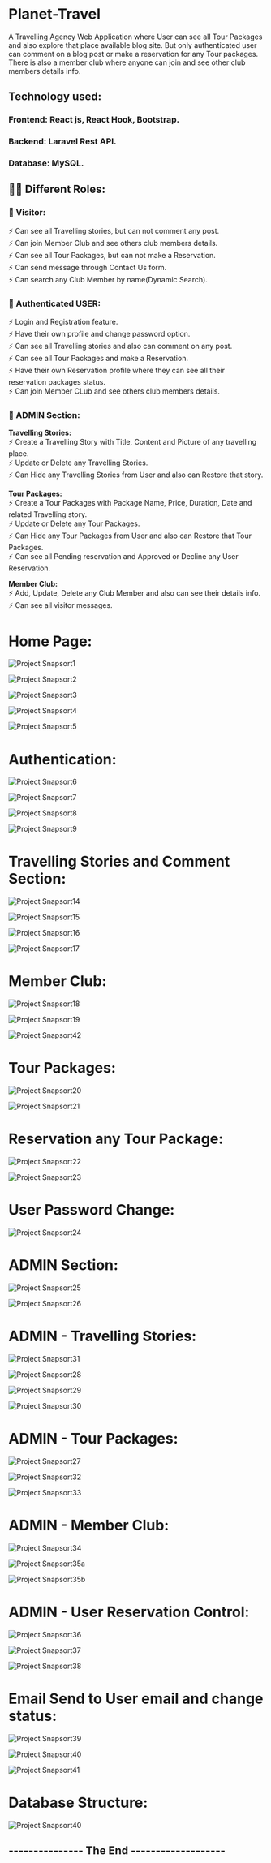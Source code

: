 # Planet-Travel
A Travelling Agency Web Application where User can see all Tour Packages and also explore that place available blog site. But only authenticated user can comment on a blog post or make a reservation for any Tour packages. There is also a member club where anyone can join and see other club members details info.

## Technology used: 
  ### Frontend: React js, React Hook, Bootstrap.
  ### Backend: Laravel Rest API.
  ### Database: MySQL.
  
##
## 👨‍💻 Different Roles:
### 🌱 Visitor:
   ⚡ Can see all Travelling stories, but can not comment any post. <br/>
   ⚡ Can join Member Club and see others club members details. <br/>
   ⚡ Can see all Tour Packages, but can not make a Reservation. <br/>
   ⚡ Can send message through Contact Us form. <br/>
   ⚡ Can search any Club Member by name(Dynamic Search). <br/>
 
 ### 🌱 Authenticated USER:
   ⚡ Login and Registration feature. <br/>
   ⚡ Have their own profile and change password option. <br/>
   ⚡ Can see all Travelling stories and also can comment on any post. <br/>
   ⚡ Can see all Tour Packages and make a Reservation. <br/>
   ⚡ Have their own Reservation profile where they can see all their reservation packages status. <br/>
   ⚡ Can join Member CLub and see others club members details. <br/>
   
 ### 🌱 ADMIN Section:
   **Travelling Stories:** <br/>
   ⚡ Create a Travelling Story with Title, Content and Picture of any travelling place. <br/>
   ⚡ Update or Delete any Travelling Stories. <br/>
   ⚡ Can Hide any Travelling Stories from User and also can Restore that story. <br/>
   
   **Tour Packages:** <br/>
   ⚡ Create a Tour Packages with Package Name, Price, Duration, Date and related Travelling story. <br/>
   ⚡ Update or Delete any Tour Packages. <br/>
   ⚡ Can Hide any Tour Packages from User and also can Restore that Tour Packages. <br/>
   ⚡ Can see all Pending reservation and Approved or Decline any User Reservation. <br/>
   
   **Member Club:** <br/>
   ⚡ Add, Update, Delete any Club Member and also can see their details info. <br/>
   ⚡ Can see all visitor messages. <br/>
   

##
# Home Page:
![Project Snapsort1](https://github.com/foysal-mahmud/Planet-Travel/blob/main/ProjectImages/1.png) 

![Project Snapsort2](https://github.com/foysal-mahmud/Planet-Travel/blob/main/ProjectImages/2.png) 

![Project Snapsort3](https://github.com/foysal-mahmud/Planet-Travel/blob/main/ProjectImages/3.png) 

![Project Snapsort4](https://github.com/foysal-mahmud/Planet-Travel/blob/main/ProjectImages/4.png) 

![Project Snapsort5](https://github.com/foysal-mahmud/Planet-Travel/blob/main/ProjectImages/5.png) 



##
# Authentication:
![Project Snapsort6](https://github.com/foysal-mahmud/Planet-Travel/blob/main/ProjectImages/6.png) 

![Project Snapsort7](https://github.com/foysal-mahmud/Planet-Travel/blob/main/ProjectImages/7.png) 

![Project Snapsort8](https://github.com/foysal-mahmud/Planet-Travel/blob/main/ProjectImages/8.png) 

![Project Snapsort9](https://github.com/foysal-mahmud/Planet-Travel/blob/main/ProjectImages/9.png) 


##
# Travelling Stories and Comment Section:
![Project Snapsort14](https://github.com/foysal-mahmud/Planet-Travel/blob/main/ProjectImages/14.png) 

![Project Snapsort15](https://github.com/foysal-mahmud/Planet-Travel/blob/main/ProjectImages/15.png) 

![Project Snapsort16](https://github.com/foysal-mahmud/Planet-Travel/blob/main/ProjectImages/16.png) 

![Project Snapsort17](https://github.com/foysal-mahmud/Planet-Travel/blob/main/ProjectImages/17.png) 


##
# Member Club:
![Project Snapsort18](https://github.com/foysal-mahmud/Planet-Travel/blob/main/ProjectImages/18.png) 

![Project Snapsort19](https://github.com/foysal-mahmud/Planet-Travel/blob/main/ProjectImages/19.png) 

![Project Snapsort42](https://github.com/foysal-mahmud/Planet-Travel/blob/main/ProjectImages/42.png) 


##
# Tour Packages:
![Project Snapsort20](https://github.com/foysal-mahmud/Planet-Travel/blob/main/ProjectImages/20.png) 

![Project Snapsort21](https://github.com/foysal-mahmud/Planet-Travel/blob/main/ProjectImages/21.png) 


##
# Reservation any Tour Package:
![Project Snapsort22](https://github.com/foysal-mahmud/Planet-Travel/blob/main/ProjectImages/22.png) 

![Project Snapsort23](https://github.com/foysal-mahmud/Planet-Travel/blob/main/ProjectImages/23.png) 


##
# User Password Change:
![Project Snapsort24](https://github.com/foysal-mahmud/Planet-Travel/blob/main/ProjectImages/24.png) 


##
# ADMIN Section:
![Project Snapsort25](https://github.com/foysal-mahmud/Planet-Travel/blob/main/ProjectImages/25.png) 

![Project Snapsort26](https://github.com/foysal-mahmud/Planet-Travel/blob/main/ProjectImages/26.png) 


##
# ADMIN - Travelling Stories:
![Project Snapsort31](https://github.com/foysal-mahmud/Planet-Travel/blob/main/ProjectImages/31.png) 

![Project Snapsort28](https://github.com/foysal-mahmud/Planet-Travel/blob/main/ProjectImages/28.png) 

![Project Snapsort29](https://github.com/foysal-mahmud/Planet-Travel/blob/main/ProjectImages/29.png) 

![Project Snapsort30](https://github.com/foysal-mahmud/Planet-Travel/blob/main/ProjectImages/30.png) 


##
# ADMIN - Tour Packages:
![Project Snapsort27](https://github.com/foysal-mahmud/Planet-Travel/blob/main/ProjectImages/27.png) 

![Project Snapsort32](https://github.com/foysal-mahmud/Planet-Travel/blob/main/ProjectImages/32.png) 

![Project Snapsort33](https://github.com/foysal-mahmud/Planet-Travel/blob/main/ProjectImages/33.png)


##
# ADMIN - Member Club:
![Project Snapsort34](https://github.com/foysal-mahmud/Planet-Travel/blob/main/ProjectImages/34.png) 

![Project Snapsort35a](https://github.com/foysal-mahmud/Planet-Travel/blob/main/ProjectImages/35a.png) 

![Project Snapsort35b](https://github.com/foysal-mahmud/Planet-Travel/blob/main/ProjectImages/35b.png)


##
# ADMIN - User Reservation Control:
![Project Snapsort36](https://github.com/foysal-mahmud/Planet-Travel/blob/main/ProjectImages/36.png) 

![Project Snapsort37](https://github.com/foysal-mahmud/Planet-Travel/blob/main/ProjectImages/37.png) 

![Project Snapsort38](https://github.com/foysal-mahmud/Planet-Travel/blob/main/ProjectImages/38.png)


##
# Email Send to User email and change status:
![Project Snapsort39](https://github.com/foysal-mahmud/Planet-Travel/blob/main/ProjectImages/39.png)

![Project Snapsort40](https://github.com/foysal-mahmud/Planet-Travel/blob/main/ProjectImages/40.png)

![Project Snapsort41](https://github.com/foysal-mahmud/Planet-Travel/blob/main/ProjectImages/41.png)

##
# Database Structure:
![Project Snapsort40](https://github.com/foysal-mahmud/Planet-Travel/blob/main/ProjectImages/db.png)


## --------------- The End -------------------


